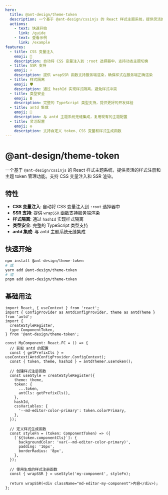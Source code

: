 ```yaml
---
hero:
  title: @ant-design/theme-token
  description: 一个基于 @ant-design/cssinjs 的 React 样式主题系统，提供灵活的样式注册和主题 token 管理功能
  actions:
    - text: 快速开始
      link: /guide
    - text: 查看示例
      link: /example
features:
  - title: CSS 变量注入
    emoji: 🎨
    description: 自动将 CSS 变量注入到 :root 选择器中，支持动态主题切换
  - title: SSR 支持
    emoji: ⚡
    description: 提供 wrapSSR 函数支持服务端渲染，确保样式在服务端正确渲染
  - title: 样式隔离
    emoji: 🛡️
    description: 通过 hashId 实现样式隔离，避免样式冲突
  - title: 类型安全
    emoji: 🔒
    description: 完整的 TypeScript 类型支持，提供更好的开发体验
  - title: antd 集成
    emoji: 🔗
    description: 与 antd 主题系统无缝集成，复用现有的主题配置
  - title: 灵活配置
    emoji: ⚙️
    description: 支持自定义 token、CSS 变量和样式生成函数
---
```


# @ant-design/theme-token

一个基于 `@ant-design/cssinjs` 的 React 样式主题系统，提供灵活的样式注册和主题 token 管理功能。支持 CSS 变量注入和 SSR 渲染。

## 特性

- **CSS 变量注入**: 自动将 CSS 变量注入到 `:root` 选择器中
- **SSR 支持**: 提供 `wrapSSR` 函数支持服务端渲染
- **样式隔离**: 通过 `hashId` 实现样式隔离
- **类型安全**: 完整的 TypeScript 类型支持
- **antd 集成**: 与 antd 主题系统无缝集成

## 快速开始

```bash
npm install @ant-design/theme-token
# 或
yarn add @ant-design/theme-token
# 或
pnpm add @ant-design/theme-token
```

## 基础用法

```tsx | pure
import React, { useContext } from 'react';
import { ConfigProvider as AntdConfigProvider, theme as antdTheme } from 'antd';
import {
  createStyleRegister,
  type ComponentToken,
} from '@ant-design/theme-token';

const MyComponent: React.FC = () => {
  // 获取 antd 的配置
  const { getPrefixCls } = useContext(AntdConfigProvider.ConfigContext);
  const { token, theme, hashId } = antdTheme?.useToken();

  // 创建样式注册函数
  const useStyle = createStyleRegister({
    theme: theme,
    token: {
      ...token,
      antCls: getPrefixCls(),
    },
    hashId,
    cssVariables: {
      '--md-editor-color-primary': token.colorPrimary,
    },
  });

  // 定义样式生成函数
  const styleFn = (token: ComponentToken) => ({
    [`${token.componentCls}`]: {
      backgroundColor: 'var(--md-editor-color-primary)',
      padding: '16px',
      borderRadius: '8px',
    },
  });

  // 使用生成的样式注册函数
  const { wrapSSR } = useStyle('my-component', styleFn);

  return wrapSSR(<div className="md-editor-my-component">内容</div>);
};
```
